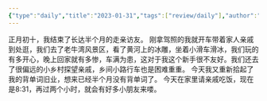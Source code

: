 ```yaml
---
{"type":"daily","title":"2023-01-31","tags":["review/daily"],"author":"codertoro","establish":"2023-01-31T00:00:00","location":"辽宁大连","weather":"晴","dg-publish":true,"permalink":"/Daily/2023/2023-01-31/","dgPassFrontmatter":true,"created":"2025-02-23T17:22:12.922+08:00","updated":"2025-03-03T22:18:27.742+08:00"}
---
```


正月初十，我结束了长达半个月的走亲访友。
刚拿驾照的我就开车带着家人亲戚到处逛，我们去了老牛湾风景区，看了黄河上的冰雕，坐着小滑车滑冰，我们玩的有多开心，晚上回家就有多惨，车满为患，这对于我这个新手很不友好。我们还去了很偏远的小乡村探望亲戚，乡间小路行车也是困难重重。
今天我又重新拾起了我的背单词旧业，想来已经半个月没有背单词了。
今天在家里请亲戚吃饭，现在是8:31，再过两个小时，就会有好多小朋友来喽。
